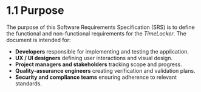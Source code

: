 # 1.1 Purpose

The purpose of this Software Requirements Specification (SRS) is to define the functional and non-functional requirements for the *TimeLocker*. The document is
intended for:

- **Developers** responsible for implementing and testing the application.
- **UX / UI designers** defining user interactions and visual design.
- **Project managers and stakeholders** tracking scope and progress.
- **Quality-assurance engineers** creating verification and validation plans.
- **Security and compliance teams** ensuring adherence to relevant standards.
